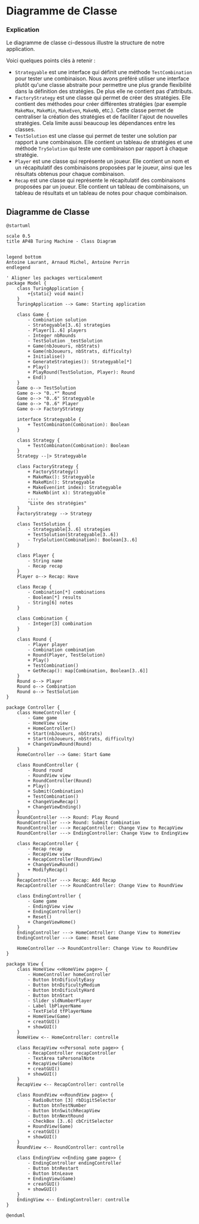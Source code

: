 # Diagramme de Classe

<primary-label ref="diagram"/>

### Explication

Le diagramme de classe ci-dessous illustre la structure de notre application.

Voici quelques points clés à retenir :
- `Strategyable` est une interface qui définit une méthode `TestCombination` pour tester une combinaison. Nous avons préféré utiliser une interface plutôt qu'une classe abstraite pour permettre une plus grande flexibilité dans la définition des stratégies. De plus elle ne contient pas d'attributs.
- `FactoryStrategy` est une classe qui permet de créer des stratégies. Elle contient des méthodes pour créer différentes stratégies (par exemple `MakeMax`, `MakeMin`, `MakeEven`, `MakeNb`, etc.). Cette classe permet de centraliser la création des stratégies et de faciliter l'ajout de nouvelles stratégies. Cela limite aussi beaucoup les dépendances entre les classes.
- `TestSolution` est une classe qui permet de tester une solution par rapport à une combinaison. Elle contient un tableau de stratégies et une méthode `TrySolution` qui teste une combinaison par rapport à chaque stratégie.
- `Player` est une classe qui représente un joueur. Elle contient un nom et un récapitulatif des combinaisons proposées par le joueur, ainsi que les résultats obtenus pour chaque combinaison.
- `Recap` est une classe qui représente le récapitulatif des combinaisons proposées par un joueur. Elle contient un tableau de combinaisons, un tableau de résultats et un tableau de notes pour chaque combinaison.

## Diagramme de Classe

<secondary-label ref="structurel"/>

```PlantUML
@startuml

scale 0.5
title AP4B Turing Machine - Class Diagram


legend bottom
Antoine Laurant, Arnaud Michel, Antoine Perrin
endlegend

' Aligner les packages verticalement
package Model {
    class TuringApplication {
        +{static} void main()
    }
    TuringApplication --> Game: Starting application

    class Game {
        - Combination solution
        - Strategyable[3..6] strategies
        - Player[1..6] players
        - Integer nbRounds
        - TestSolution _testSolution
        + Game(nbJoueurs, nbStrats)
        + Game(nbJoueurs, nbStrats, difficulty)
        + Initialise()
        + GenerateStrategies(): Strategyable[*]
        + Play()
        + PlayRound(TestSolution, Player): Round
        + End()
    }
    Game o--> TestSolution
    Game o--> "0..*" Round
    Game o--> "0..6" Strategyable
    Game o--> "0..6" Player
    Game o--> FactoryStrategy

    interface Strategyable {
        + TestCombinaton(Combination): Boolean
    }

    class Strategy {
        + TestCombinaton(Combination): Boolean
    }
    Strategy --|> Strategyable

    class FactoryStrategy {
        + FactoryStrategy()
        + MakeMax(): Strategyable
        + MakeMin(): Strategyable
        + MakeEven(int index): Strategyable
        + MakeNb(int x): Strategyable
        ....
        "Liste des stratégies"
    }
    FactoryStrategy --> Strategy

    class TestSolution {
        - Strategyable[3..6] strategies
        + TestSolution(Strategyable[3..6])
        - TrySolution(Combination): Boolean[3..6]
    }

    class Player {
        - String name
        - Recap recap
    }
    Player o--> Recap: Have

    class Recap {
        - Combination[*] combinations
        - Boolean[*] results
        - String[6] notes
    }

    class Combination {
        - Integer[3] combination
    }

    class Round {
        - Player player
        - Combination combination
        + Round(Player, TestSolution)
        + Play()
        + TestCombination()
        + GetRecap(): map[Combination, Boolean[3..6]]
    }
    Round o--> Player
    Round o--> Combination
    Round o--> TestSolution
}

package Controller {
    class HomeController {
        - Game game
        - HomeView view
        + HomeController()
        + Start(nbJoueurs, nbStrats)
        + Start(nbJoueurs, nbStrats, difficulty)
        + ChangeViewRound(Round)
    }
    HomeController --> Game: Start Game

    class RoundController {
        - Round round
        - RoundView view
        + RoundController(Round)
        + Play()
        + Submit(Combination)
        + TestCombination()
        + ChangeViewRecap()
        + ChangeViewEnding()
    }
    RoundController ---> Round: Play Round
    RoundController ---> Round: Submit Combination
    RoundController ---> RecapController: Change View to RecapView
    RoundController ---> EndingController: Change View to EndingView

    class RecapController {
        - Recap recap
        - RecapView view
        + RecapController(RoundView)
        + ChangeViewRound()
        + ModifyRecap()
    }
    RecapController ---> Recap: Add Recap
    RecapController ---> RoundController: Change View to RoundView

    class EndingController {
        - Game game
        - EndingView view
        + EndingController()
        + Reset()
        + ChangeViewHome()
    }
    EndingController ---> HomeController: Change View to HomeView
    EndingController ---> Game: Reset Game

    HomeController --> RoundController: Change View to RoundView
}

package View {
    class HomeView <<HomeView page>> {
        - HomeController homeController
        - Button btnDificultyEasy
        - Button btnDificultyMedium
        - Button btnDificultyHard
        - Button btnStart
        - Slider sldNumberPlayer
        - Label lbPlayerName
        - TextField tfPlayerName
        + HomeView(Game)
        + creatGUI()
        + showGUI()
    }
    HomeView <-- HomeController: controlle

    class RecapView <<Personal note page>> {
        - RecapController recapController
        - TextArea taPersonalNote
        + RecapView(Game)
        + creatGUI()
        + showGUI()
    }
    RecapView <-- RecapController: controlle

    class RoundView <<RoundView page>> {
        - RadioButton [3] rbDigitSelector
        - Button btnTestNumber
        - Button btnSwitchRecapView
        - Button btnNextRound
        - CheckBox [3..6] cbCritSelector
        + RoundView(Game)
        + creatGUI()
        + showGUI()
    }
    RoundView <-- RoundController: controlle

    class EndingView <<Ending game page>> {
        - EndingController endingController
        - Button btnRestart
        - Button btnLeave
        + EndingView(Game)
        + creatGUI()
        + showGUI()
    }
    EndingView <-- EndingController: controlle
}

@enduml
```
